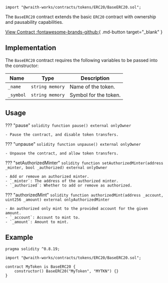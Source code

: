 ```solidity
import "@wraith-works/contracts/tokens/ERC20/BaseERC20.sol";
```

The `BaseERC20` contract extends the basic `ERC20` contract with ownership and pausability capabilities.

[View Contract :fontawesome-brands-github:](https://github.com/Wraith-Works/wraith-works-contracts/blob/main/contracts/tokens/ERC20/Base20.sol){ .md-button target="_blank" }

## Implementation

The `BaseERC20` contract requires the following variables to be passed into the constructor:

| Name      | Type            | Description           |
|-----------|-----------------|-----------------------|
| `_name`   | `string memory` | Name of the token.    |
| `_symbol` | `string memory` | Symbol for the token. |

## Usage

??? "pause"
    ```solidity
    function pause() external onlyOwner
    ```

    - Pause the contract, and disable token transfers.

??? "unpause"
    ```solidity
    function unpause() external onlyOwner
    ```

    - Unpause the contract, and allow token transfers.

??? "setAuthorizedMinter"
    ```solidity
    function setAuthorizedMinter(address _minter, bool _authorized) external onlyOwner
    ```

    - Add or remove an authorized minter.
    - `_minter`: The address of the authorized minter.
    - `_authorized`: Whether to add or remove as authorized.

??? "authorizedMint"
    ```solidity
    function authorizedMint(address _account, uint256 _amount) external onlyAuthorizedMinter
    ```

    - An authorized only mint to the provided account for the given amount.
    - `_account`: Account to mint to.
    - `_amount`: Amount to mint.

## Example

```solidity
pragma solidity ^0.8.19;

import "@wraith-works/contracts/tokens/ERC20/BaseERC20.sol";

contract MyToken is BaseERC20 {
    constructor() BaseERC20("MyToken", "MYTKN") {}
}
```
